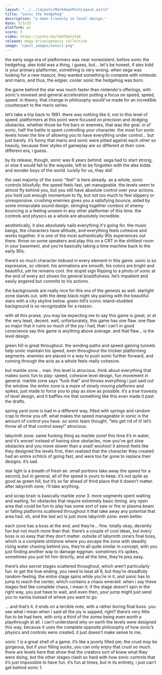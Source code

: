```yaml
---
layout: "../../layouts/MarkdownPostLayout.astro"
title: "sonic the hedgehog"
description: "a damn travesty in level design."
date: 5/3/25
platform: pc
score: 5
video: https://youtu.be/t6ATDpVxfpk
release: mega drive/genesis collection
image: "/post_images/sonic1.png"
---
```

the early sega era of platformers was near nonexistent, before sonic the hedgehog. alex kidd was a thing, i guess, but... let's be honest, if alex kidd is your primary platformer, something is very wrong. when sega was looking for a new mascot, they wanted something to compete with nintendo and mario, and thus, the edgier, cooler sonic the hedgehog was born.

the game behind the star was much faster than nintendo's offerings, with sonic's moveset and general acceleration putting a focus on speed, speed, speed. in theory, that change in philosophy would've made for an incredible counterpart to the mario series.

let’s take a trip back to 1991. there was nothing like it, not to this level of speed. platformers at this point were focused on precision and dodging obstacles. whether those be fire bars or enemies, that was the goal. in ol’ sonic, half the battle is spent controlling your character. the most fun sonic levels hover the line of allowing you to have everything under control… but just barely. it’s funny that mario and sonic were pitted against each other so heavily, because their styles of gameplay are so different at their core. different era, i guess.

by its release, though, sonic was 6 years behind. sega had to start strong, or else it would fall to the wayside, left to be forgotten with the alex kidds and wonder boys of the world. luckily for us, they did!

the vast majority of the sonic "feel" is here already. as a whole, sonic controls blissfully; the speed feels fast, yet manageable. the levels seem to almost fly behind you, but you still have absolute control over your actions. you hold just enough momentum to fly, but not too much to feel slippery or unresponsive. crushing enemies gives you a satisfying bounce, aided by some immaculate sound design. stringing together combos of enemy bouncing is a feeling unseen in any other platformer of this time. the controls and physics as a whole are absolutely incredible.

aesthetically, it also absolutely nails everything it's going for. the music bangs, the characters have attitude, and everything feels cohesive and works together. it is one of the most authentically 90s experiences out there. throw on some speakers and play this on a CRT in the shittiest room in your basement, and you’re basically taking a time machine back to the early 90s.

there’s so much character imbued in every element in this game. sonic is so expressive, so vibrant. his animations are smooth, his colors are bright and beautiful, yet he remains cool. the stupid sign flipping to a photo of sonic at the end of every act shows his general boastfulness. he’s impatient and easily angered but commits to his actions.

the backgrounds are really nice for this era of the genesis as well. starlight zone stands out, with the deep black night sky pairing with the beautiful stars with a city skyline below. green hill’s iconic island-studded background is so recognizable for a reason.

with all this praise, you may be expecting me to say this game is great, or at the very least, decent. well, unfortunately, this game has one flaw. one flaw so major that it ruins so much of the joy i had, that i can’t in good conscience say this game is anything above average. and that flaw… is the level design.

green hill is great throughout. the winding paths and speed-gaining tunnels help sonic maintain his speed, even throughout the trickier platforming segments. enemies are placed in a way to push sonic further forward, and running through the acts as a whole feels really cohesive.

but marble zone… man. this level is atrocious. think about everything that makes sonic fun to play: speed, cohesive level design, fun movement in general. marble zone says “fuck that” and throws everything i just said out the window. the entire zone is a maze of slowly moving platforms and spikes, just made to force you to play as slow as possible. it’s a true travesty of level design, and it baffles me that something like this even made it past the drafts.

spring yard zone is bad in a different way, filled with springs and random crap to throw you off. what makes the speed manageable in sonic is the amount of control you have. so sonic team thought, “lets get rid of it! let’s throw all of that control away!” atrocious.

labyrinth zone. same fucking thing as marble zone! this time it’s in water, and it’s worse! instead of having slow obstacles, now you’ve got slow obstacles and you move slower than a snail! woohoo! it almost feels like they designed the levels first, then realized that the character they created had an entire schtick of going fast, and were too far gone to replace their designs. it’s sad.

star light is a breath of fresh air. small portions take away the speed for a second, but in general, all of the speed is yours to keep. it’s not quite as good as green hill, but it’s so far ahead of third place that it doesn’t matter. after labyrinth zone, i’ll take anything.

and scrap brain is basically marble zone 3. more segments spent waiting and waiting, for obstacles that require extremely basic timing. any open area that could be fun to play has some sort of saw or fire or plasma beam or falling platforms scattered throughout it that take away any potential that area had. oh, and the last act is just more labyrinth zone. even better.

each zone has a boss at the end, and they’re… fine. totally okay, decently fun but not much more than that. there’s a couple of cool ideas, but every boss is so easy that they don’t matter. outside of labyrinth zone’s final boss, which is a complete shitshow where you escape the zone with steadily rising water chasing behind you, they’re all quite similar in concept, with you just finding another way to damage eggman. sometimes it’s spikes, sometimes you just hit him directly, and all the time, they’re piss easy.

there’s also secret stages scattered throughout, which aren’t particularly fun. to get the true ending, you need to beat all 6, but they’re dreadfully random-feeling. the entire stage spins while you’re in it, and sonic has to jump to reach the center, which contains a chaos emerald. when i say these stages feel like complete chaos, i mean it; if the stage doesn’t spin in the right way, you just have to wait, and even then, your jump might just send you to narnia instead of where you want to go.

… and that’s it. it ends on a terrible note, with a rather boring final boss. you see what i mean when i said all the joy is sapped, right? there’s very little fun to be had here, with only a third of the zones being even worth a playthrough at all. i can’t understand why on earth the levels were designed this way, because it uses the complete opposite philosophy of how sonic’s physics and controls were created. it just doesn’t make sense to me.

sonic 1 is a great shell of a game. it’s like a poorly filled pie; the crust may be gorgeous, but if your filling sucks, you can only enjoy that crust so much. there are levels here that show that the creators sort of knew what they were doing, but the other stages clash so hard with how sonic controls that it’s just impossible to have fun. it’s fun at times, but in its entirety, i just can’t get behind sonic 1.

